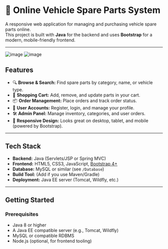 # 🚗 Online Vehicle Spare Parts System

A responsive web application for managing and purchasing vehicle spare parts online.  
This project is built with **Java** for the backend and uses **Bootstrap** for a modern, mobile-friendly frontend.

---
![image](https://github.com/user-attachments/assets/1a637aa2-9345-4dd2-9320-8f076fcd141b)
![image](https://github.com/user-attachments/assets/1a637aa2-9345-4dd2-9320-8f076fcd141b)


## Features

- 🔍 **Browse & Search:** Find spare parts by category, name, or vehicle type.
- 🛒 **Shopping Cart:** Add, remove, and update parts in your cart.
- 📦 **Order Management:** Place orders and track order status.
- 👤 **User Accounts:** Register, login, and manage your profile.
- 🛠️ **Admin Panel:** Manage inventory, categories, and user orders.
- 📱 **Responsive Design:** Looks great on desktop, tablet, and mobile (powered by Bootstrap).

---

## Tech Stack

- **Backend:** Java (Servlets/JSP or Spring MVC)
- **Frontend:** HTML5, CSS3, JavaScript, [Bootstrap 4+](https://getbootstrap.com/)
- **Database:** MySQL or similar (see `/Database`)
- **Build Tool:** (Add if you use Maven/Gradle)
- **Deployment:** Java EE server (Tomcat, Wildfly, etc.)

---

## Getting Started

### Prerequisites

- Java 8 or higher
- A Java EE compatible server (e.g., Tomcat, Wildfly)
- MySQL or compatible RDBMS
- Node.js (optional, for frontend tooling)


